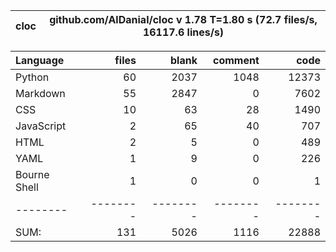 cloc|github.com/AlDanial/cloc v 1.78  T=1.80 s (72.7 files/s, 16117.6 lines/s)
--- | ---

Language|files|blank|comment|code
:-------|-------:|-------:|-------:|-------:
Python|60|2037|1048|12373
Markdown|55|2847|0|7602
CSS|10|63|28|1490
JavaScript|2|65|40|707
HTML|2|5|0|489
YAML|1|9|0|226
Bourne Shell|1|0|0|1
--------|--------|--------|--------|--------
SUM:|131|5026|1116|22888
